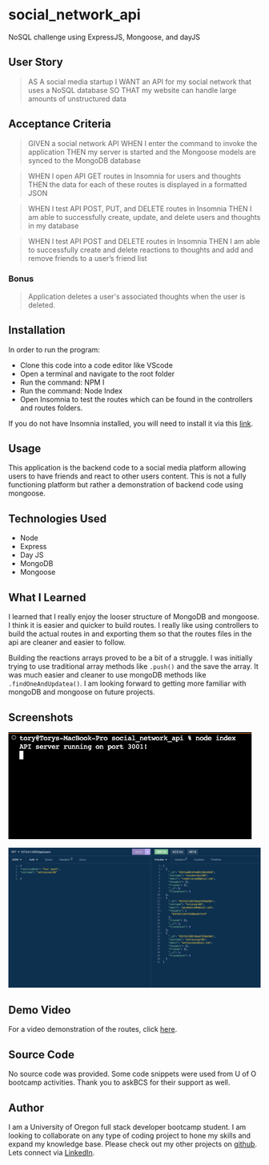 # social_network_api
NoSQL challenge using ExpressJS, Mongoose, and dayJS

## User Story

>AS A social media startup
>I WANT an API for my social network that uses a NoSQL database
>SO THAT my website can handle large amounts of unstructured data

## Acceptance Criteria

>GIVEN a social network API
>WHEN I enter the command to invoke the application
>THEN my server is started and the Mongoose models are synced to the MongoDB database

>WHEN I open API GET routes in Insomnia for users and thoughts
>THEN the data for each of these routes is displayed in a formatted JSON

>WHEN I test API POST, PUT, and DELETE routes in Insomnia
>THEN I am able to successfully create, update, and delete users and thoughts in my database

>WHEN I test API POST and DELETE routes in Insomnia
>THEN I am able to successfully create and delete reactions to thoughts and add and remove friends to a user’s friend list

### Bonus

>Application deletes a user's associated thoughts when the user is deleted.

## Installation

In order to run the program:
- Clone this code into a code editor like VScode
- Open a terminal and navigate to the root folder
- Run the command: NPM I
- Run the command: Node Index
- Open Insomnia to test the routes which can be found in the controllers and routes folders.

If you do not have Insomnia installed, you will need to install it via this [link](https://docs.insomnia.rest/).

## Usage

This application is the backend code to a social media platform allowing users to have friends and react to other users content. This is not a fully functioning platform but rather a demonstration of backend code using mongoose.

## Technologies Used

- Node
- Express
- Day JS
- MongoDB
- Mongoose

## What I Learned

I learned that I really enjoy the looser structure of MongoDB and mongoose. I think it is easier and quicker to build routes. I really like using controllers to build the actual routes in and exporting them so that the routes files in the api are cleaner and easier to follow.

Building the reactions arrays proved to be a bit of a struggle. I was initially trying to use traditional array methods like `.push()` and the save the array. It was much easier and cleaner to use mongoDB methods like `.findOneAndUpdatea()`. I am looking forward to getting more familiar with mongoDB and mongoose on future projects.

## Screenshots

![Server Running](./assets/Images/runningOnPort.png)

![Get all users](./assets/Images/getAllUsers.png)

## Demo Video

For a video demonstration of the routes, click [here](https://drive.google.com/file/d/1sgW7-LvkC6CJCreAe0r4TkUBQuCS1YBl/view).

## Source Code

No source code was provided. Some code snippets were used from U of O bootcamp activities. Thank you to askBCS for their support as well. 

## Author

I am a University of Oregon full stack developer bootcamp student. I am looking to collaborate on any type of coding project to hone my skills and expand my knowledge base. Please check out my other projects on [github](https://github.com/TorySnopl). Lets connect via [LinkedIn](https://www.linkedin.com/in/tory-snopl-70b00a283/).

